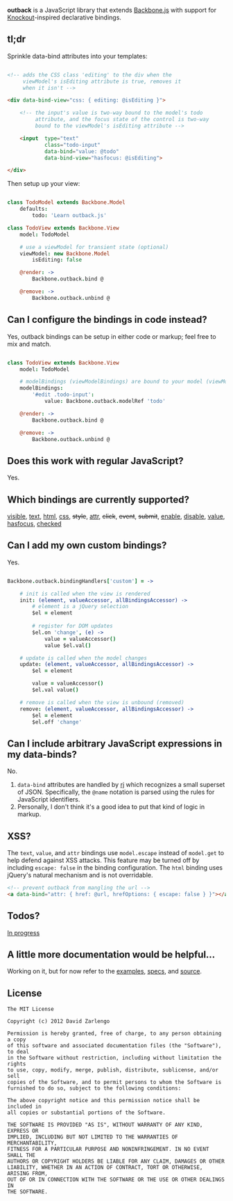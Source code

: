 **outback** is a JavaScript library that extends [Backbone.js](http://documentcloud.github.com/backbone/) with support for [Knockout](http://knockoutjs.com)-inspired declarative bindings. 

## tl;dr

Sprinkle data-bind attributes into your templates:

```HTML

<!-- adds the CSS class 'editing' to the div when the 
     viewModel's isEditing attribute is true, removes it
     when it isn't -->

<div data-bind-view="css: { editing: @isEditing }">

	<!-- the input's value is two-way bound to the model's todo
		 attribute, and the focus state of the control is two-way 
		 bound to the viewModel's isEditing attribute -->

	<input 	type="text" 
			class="todo-input" 
			data-bind="value: @todo" 
			data-bind-view="hasfocus: @isEditing">

</div>

```

Then setup up your view:

```CoffeeScript

class TodoModel extends Backbone.Model
	defaults:
		todo: 'Learn outback.js'

class TodoView extends Backbone.View
	model: TodoModel

	# use a viewModel for transient state (optional)
	viewModel: new Backbone.Model
		isEditing: false

	@render: ->
		Backbone.outback.bind @

	@remove: ->
		Backbone.outback.unbind @

```

## Can I configure the bindings in code instead?

Yes, outback bindings can be setup in either code or markup; feel free to mix and match.

```CoffeeScript

class TodoView extends Backbone.View
	model: TodoModel

	# modelBindings (viewModelBindings) are bound to your model (viewModel)
	modelBindings:
		'#edit .todo-input': 
			value: Backbone.outback.modelRef 'todo'

	@render: ->
		Backbone.outback.bind @

	@remove: ->
		Backbone.outback.unbind @

```

## Does this work with regular JavaScript?

Yes.

## Which bindings are currently supported?

[visible][v], [text][t], [html][h], [css][css], ~~style~~, [attr][attr], ~~click~~, ~~event~~, ~~submit~~, [enable][en], [disable][de], [value][value], [hasfocus][hf], [checked][ck]

[v]: http://knockoutjs.com/documentation/visible-binding.html
[t]: http://knockoutjs.com/documentation/text-binding.html
[h]: http://knockoutjs.com/documentation/html-binding.html
[css]: http://knockoutjs.com/documentation/css-binding.html
[attr]: http://knockoutjs.com/documentation/attr-binding.html
[en]: http://knockoutjs.com/documentation/enable-binding.html
[de]: http://knockoutjs.com/documentation/disable-binding.html
[value]: http://knockoutjs.com/documentation/value-binding.html
[hf]: http://knockoutjs.com/documentation/hasfocus-binding.html
[ck]: http://knockoutjs.com/documentation/checked-binding.html

## Can I add my own custom bindings?

Yes.

```CoffeeScript

Backbone.outback.bindingHandlers['custom'] = ->

	# init is called when the view is rendered
	init: (element, valueAccessor, allBindingsAccessor) ->
		# element is a jQuery selection
		$el = element 				
		
		# register for DOM updates
		$el.on 'change', (e) ->
			value = valueAccessor()		
			value $el.val()

	# update is called when the model changes
	update: (element, valueAccessor, allBindingsAccessor) ->
		$el = element 				

		value = valueAccessor()		
		$el.val value()

	# remove is called when the view is unbound (removed)
	remove: (element, valueAccessor, allBindingsAccessor) ->
		$el = element
		$el.off 'change'

```

## Can I include arbitrary JavaScript expressions in my data-binds?

No. 

1. `data-bind` attributes are handled by [rj](https://github.com/politician/relaxed-json-parser) which recognizes a small superset of JSON.  Specifically, the `@name` notation is parsed using the rules for JavaScript identifiers.
2. Personally, I don't think it's a good idea to put that kind of logic in markup.

## XSS?

The `text`, `value`, and `attr` bindings use `model.escape` instead of `model.get` to help defend against XSS attacks.  This feature may be turned off by including `escape: false` in the binding configuration.  The `html` binding uses jQuery's natural mechanism and is not overridable.

```HTML
<!-- prevent outback from mangling the url -->
<a data-bind="attr: { href: @url, hrefOptions: { escape: false } }"></a>
```

## Todos?

[In progress](https://github.com/politician/outback/tree/master/examples/todos)

## A little more documentation would be helpful...

Working on it, but for now refer to the [examples][exmpl], [specs][specs], and [source][src].

[exmpl]: https://github.com/politician/outback/tree/master/examples
[specs]: https://github.com/politician/outback/tree/master/spec
[src]: https://github.com/politician/outback/blob/master/outback.js

License
---

    The MIT License

    Copyright (c) 2012 David Zarlengo 

    Permission is hereby granted, free of charge, to any person obtaining a copy
    of this software and associated documentation files (the "Software"), to deal
    in the Software without restriction, including without limitation the rights
    to use, copy, modify, merge, publish, distribute, sublicense, and/or sell
    copies of the Software, and to permit persons to whom the Software is
    furnished to do so, subject to the following conditions:

    The above copyright notice and this permission notice shall be included in
    all copies or substantial portions of the Software.

    THE SOFTWARE IS PROVIDED "AS IS", WITHOUT WARRANTY OF ANY KIND, EXPRESS OR
    IMPLIED, INCLUDING BUT NOT LIMITED TO THE WARRANTIES OF MERCHANTABILITY,
    FITNESS FOR A PARTICULAR PURPOSE AND NONINFRINGEMENT. IN NO EVENT SHALL THE
    AUTHORS OR COPYRIGHT HOLDERS BE LIABLE FOR ANY CLAIM, DAMAGES OR OTHER
    LIABILITY, WHETHER IN AN ACTION OF CONTRACT, TORT OR OTHERWISE, ARISING FROM,
    OUT OF OR IN CONNECTION WITH THE SOFTWARE OR THE USE OR OTHER DEALINGS IN
    THE SOFTWARE.